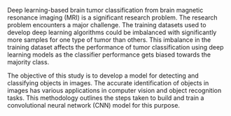 Deep learning-based brain tumor classification from brain magnetic resonance imaging (MRI) is a
significant research problem. The research problem encounters a major challenge. The training
datasets used to develop deep learning algorithms could be imbalanced with significantly more
samples for one type of tumor than others. This imbalance in the training dataset affects the
performance of tumor classification using deep learning models as the classifier performance
gets biased towards the majority class.

The objective of this study is to develop a model for detecting and classifying objects in images.
The accurate identification of objects in images has various applications in computer vision and
object recognition tasks. This methodology outlines the steps taken to build and train a
convolutional neural network (CNN) model for this purpose.
